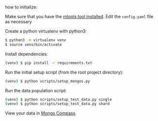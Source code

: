 how to initialize:

Make sure that you have the [mtools tool installed](https://github.com/rueckstiess/mtools).
Edit the `config.yaml` file as necessary


Create a python virtualenv with python3:
```bash
$ python3 -m virtualenv venv
$ source venv/bin/activate
```

Install dependencies:
```bash
(venv) $ pip install -r requirements.txt
```

Run the initial setup script (from the root project directory):
```bash
(venv) $ python scripts/setup_mongos.py
```

Run the data population script:
```bash
(venv) $ python scripts/setup_test_data.py single
(venv) $ python scripts/setup_test_data.py shard
```

View your data in [Mongo Compass](https://www.mongodb.com/products/compass).